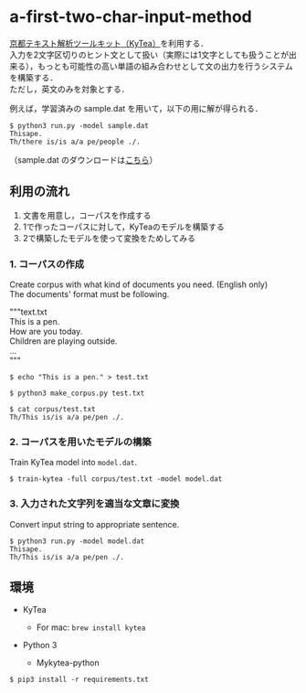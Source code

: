# a-first-two-char-input-method

[京都テキスト解析ツールキット（KyTea）](http://www.phontron.com/kytea/)を利用する．  
入力を2文字区切りのヒント文として扱い（実際には1文字としても扱うことが出来る），もっとも可能性の高い単語の組み合わせとして文の出力を行うシステムを構築する．  
ただし，英文のみを対象とする．

例えば，学習済みの sample.dat を用いて，以下の用に解が得られる．  
```
$ python3 run.py -model sample.dat
Thisape.
Th/there is/is a/a pe/people ./.
```

（sample.dat のダウンロードは[こちら](https://github.com/yaitaimo/a-first-two-char-input-method/releases/tag/1)）

## 利用の流れ

1. 文書を用意し，コーパスを作成する  
2. 1で作ったコーパスに対して，KyTeaのモデルを構築する  
3. 2で構築したモデルを使って変換をためしてみる  

### 1. コーパスの作成
Create corpus with what kind of documents you need. (English only)  
The documents' format must be following.

"""text.txt  
This is a pen.  
How are you today.  
Children are playing outside.  
...  
"""  

```
$ echo "This is a pen." > test.txt

$ python3 make_corpus.py test.txt

$ cat corpus/test.txt  
Th/This is/is a/a pe/pen ./.
```

### 2. コーパスを用いたモデルの構築  
Train KyTea model into `model.dat`.
```
$ train-kytea -full corpus/test.txt -model model.dat
```

### 3. 入力された文字列を適当な文章に変換  
Convert input string to appropriate sentence.  
```
$ python3 run.py -model model.dat  
Thisape.
Th/This is/is a/a pe/pen ./.
```

## 環境
- KyTea
  - For mac: `brew install kytea` 

- Python 3 
  - Mykytea-python

```
$ pip3 install -r requirements.txt
```
